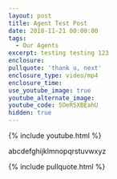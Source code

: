```yaml
---
layout: post
title: Agent Test Post
date: 2018-11-21 00:00:00
tags:
  - Our Agents
excerpt: testing testing 123
enclosure:
pullquote: 'thank u, next'
enclosure_type: video/mp4
enclosure_time:
use_youtube_image: true
youtube_alternate_image:
youtube_code: 5OeR5XBEahU
hidden: true
---
```


{% include youtube.html %}

abcdefghijklmnopqrstuvwxyz

{% include pullquote.html %}